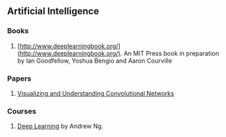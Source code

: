 ## Artificial Intelligence

### Books

1. [http://www.deeplearningbook.org/](http://www.deeplearningbook.org/). An MIT Press book in preparation by Ian Goodfellow, Yoshua Bengio and Aaron Courville


### Papers
1. [Visualizing and Understanding Convolutional Networks](https://arxiv.org/pdf/1311.2901.pdf)

### Courses
1. [Deep Learning](https://www.coursera.org/specializations/deep-learning) by Andrew Ng.
